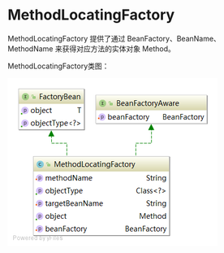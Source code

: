 # MethodLocatingFactory

MethodLocatingFactory 提供了通过 BeanFactory、BeanName、MethodName 来获得对应方法的实体对象 Method。
 
MethodLocatingFactory类图：
 
 ![MethodLocatingFactory类图](image/MethodLocatingFactory.png)